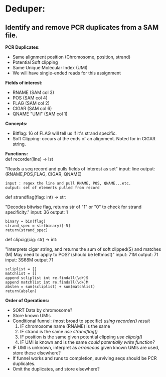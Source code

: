 # Deduper: 
Identify and remove PCR duplicates from a SAM file. 
---
**PCR Duplicates:** 
- Same alignment position (Chromosome, position, strand)
- Potential Soft clipping
- Same Unique Molecular Index (UMI)
- We will have single-ended reads for this assignment

**Fields of interest:**
- RNAME (SAM col 3)
- POS (SAM col 4)
- FLAG (SAM col 2)
- CIGAR (SAM col 6)
- QNAME "UMI" (SAM col 1) 

**Concepts:**
- Bitflag: 16 of FLAG will tell us if it's strand specific. 
- Soft Clipping: occurs at the ends of an alignment. Noted for in CIGAR string.

**Functions:**\
  def recorder(line) -> lst
  
  "Reads a seq record and pulls fields of interest as set" 
  input: line
  output: (RNAME,POS,FLAG, CIGAR, QNAME)
  ```
  input : regex the line and pull RNAME, POS, QNAME...etc.
  output: set of elements pulled from record
  ```
  def strandflag(flag: int) -> str:
  
  "Decodes bitwise flag, returns str of "1" or "0" to check for strand specificity."
   input: 36
   output: 1
   ```
   binary = bin(flag) 
   strand_spec = str(binary)[-5] 
   return(strand_spec)
   ```
  def clipcig(cig: str) -> int:
    
  "Interprets cigar string, and returns the sum of soft clipped(S) and matches (M) May need to apply to POS? (should be leftmost)"
  input: 71M
  output: 71
  input: 3S68M
  output 71
  ```
  scliplist = []
  matchlist = []
 append scliplist int re.findall(\d+)S
 append matchlist int re.findall(\d+)M
 abslen = sum(scliplist) + sum(matchlist) 
 return(abslen)
 ```

 
 
 **Order of Operations:**
 - SORT Data by chromosome?
 - Store known UMIs
 - Conditional funnel: (most broad to specific) *using recorder() result*
    1. IF chromosome name (RNAME) is the same
    2. IF strand is the same *use strandflag()* 
    3. IF position is the same given potential clipping *use clipcig()*
    4. IF UMI is known and is the same *could potentially write function?*
 - IF UMI is unknown, interpret as *erroneous* given known UMIs are used, store these elsewhere? 
 - If funnel works and runs to completion, surviving seqs should be PCR duplicates. 
 - Omit the duplicates, and store elsewhere? 
 
 
  
